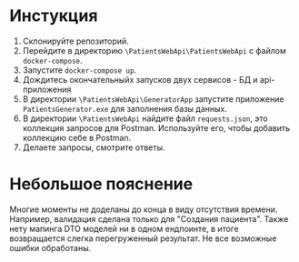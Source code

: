 # Инстукция

1. Склонируйте репозиторий.
2. Перейдите в директорию `\PatientsWebApi\PatientsWebApi` с файлом `docker-compose`.
3. Запустите `docker-compose up`.
4. Дождитесь окончательныйх запусков двух сервисов - БД и api-приложения
5. В директории `\PatientsWebApi\GeneratorApp` запустите приложение `PatientsGenerator.exe` для заполнения базы данных.
6. В директории `\PatientsWebApi` найдите файл `requests.json`, это коллекция запросов для Postman. Используйте его, чтобы добавить коллекцию себе в Postman.
7. Делаете запросы, смотрите ответы.

# Небольшое пояснение
Многие моменты не доделаны до конца в виду отсутствия времени.
Например, валидация сделана только для "Создания пациента".
Также нету мапинга DTO моделей ни в одном ендпоинте, в итоге возвращается слегка перегруженный результат.
Не все возможные ошибки обработаны.
